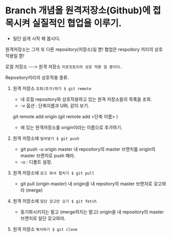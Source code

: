 # Branch 개념을 원격저장소(Github)에 접목시켜 실질적인 협업을 이루기.

- 일단 쉽게 시작 해 봅시다.

원격저장소는 그저 또 다른 repository(저장소)일 뿐! 
협업은 respoitory 끼리의 상호작용일 뿐! 


로컬 저장소 ---> 원격 저장소 `리포짓토리의 상호 작용 일 뿐이다.`

Repository끼리의 상호작용 종류.

1. 원격 저장소 `조회(추가)하기 $ git remote`
    - 내 로컬 repository와 상호작용하고 있는 원격 저장소들의 목록을 조회. 
    - -v 옵션 : 단축이름과 URL 같이 보기. 

    git remote add origin <url> (git remote add <단축 이름> <url>)
    - <url>에 있는 원격저장소를 origin이라는 이름으로 추가하기. 



2. 원격 저장소에 `밀어넣기 $ git push`
    - git push -u origin master 
    내 repository의 master 브랜치를 origin의 master 브랜치로 push 해라.
    - -u : 디폴트 설정. 



3. 원격 저장소에 `갖고 와서 합치기 $ git pull`
    - git pull (origin master) 
    내 origin을 내 repsitory의 master 브랜치로 갖고와라 (merge) 



4. 원격 저장소에 `일단 갖고만 오기 $ git fetch`
    - 동기화시키지는 말고 (merge하지는 말고) 
    origin을 내 repository의 master 브랜치로 일단 갖고와라. 


5. 원격 저장소 `복사하기 $ git clone` 

